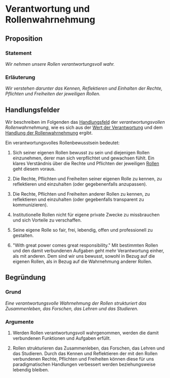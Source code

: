 ﻿<!---
   NAME - The NAME of this project is:
ethos

  FILE - The FILENAME of the current file is:
/v6a3.md

  CREATION - This project was CREATED on:
2017-01-28-16:15:00 UTC

  MODIFICATION - This project was last MODIFIED on:
2017-01-28-16:15:00 UTC

  VERSION - The current VERSION of this project is:
<git-commit-hash>-2017-01-28-16:15:00 UTC

  CREATOR(S) - This project was CREATED by:
Michael Czechowski, Martin Maga

  CONTACT - You can CONTACT the creator(s) or developer(s) of this project at:
E-Mail: mail@martinmaga.de

  COPYRIGHT - The COPYRIGHT holder of this project is:
COPYRIGHT (c) 2016 Martin Maga

  LICENSE - This project is LICENSED under the following license:
Martin Maga 2016 CC BY-SA 4.0 https://creativecommons.org

  SUBFILE – This is a SUBFILE! For more INFORMATION on this project go to:
/README.md
--->
# Verantwortung und Rollenwahrnehmung
## Proposition
### Statement
*Wir nehmen unsere Rollen verantwortungsvoll wahr.*

### Erläuterung
*Wir verstehen darunter das Kennen, Reflektieren und Einhalten der Rechte, Pflichten und Freiheiten der jeweiligen Rollen.*

## Handlungsfelder
Wir beschreiben im Folgenden das [Handlungsfeld](../synopsis/overview.md) der *verantwortungsvollen Rollenwahrnehmung*, wie es sich aus der [Wert der Verantwortung](../values/v6_responsibility.md) und dem [Handlung der Rollenwahrnehmung](../actions/a3_roles.md) ergibt.

Ein verantwortungsvolles Rollenbewusstsein bedeutet:

1. Sich seiner eigenen Rollen bewusst zu sein und diejenigen Rollen einzunehmen, derer man sich verpflichtet und gewachsen fühlt. Ein klares Verständnis über die Rechte und Pflichten der jeweiligen [Rollen](../actions/a3_roles.md) geht diesem voraus.

2. Die Rechte, Pflichten und Freiheiten seiner eigenen Rolle zu kennen, zu reflektieren und einzuhalten (oder gegebenenfalls anzupassen).

3. Die Rechte, Pflichten und Freiheiten anderer Rollen zu kennen, zu reflektieren und einzuhalten (oder gegebenfalls transparent zu kommunizieren).

3. Institutionelle Rollen nicht für eigene private Zwecke zu missbrauchen und sich Vorteile zu verschaffen.

4. Seine eigene Rolle so fair, frei, lebendig, offen und professionell zu gestalten.

5. "With great power comes great responsibility." Mit bestimmten Rollen und den damit verbundenen Aufgaben geht mehr Verantwortung einher, als mit anderen. Dem sind wir uns bewusst, sowohl in Bezug auf die eigenen Rollen, als in Bezug auf die Wahrnehmung anderer Rollen.


## Begründung
### Grund
*Eine verantwortungsvolle Wahrnehmung der Rollen strukturiert das Zusammenleben, das Forschen, das Lehren und das Studieren.*

### Argumente
1. Werden Rollen verantwortungsvoll wahrgenommen, werden die damit verbundenen Funktionen und Aufgaben erfüllt.

2. Rollen strukturieren das Zusammenleben, das Forschen, das Lehren und das Studieren. Durch das Kennen und Reflektieren der mit den Rollen verbundenen Rechte, Pflichten und Freiheiten können diese für uns paradigmatischen Handlungen verbessert werden beziehungsweise lebendig bleiben.
